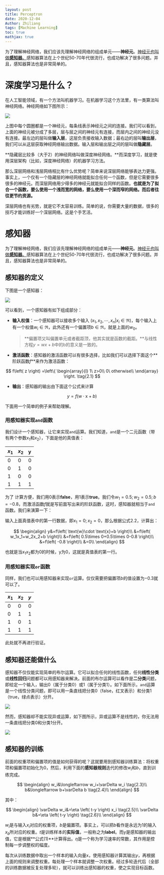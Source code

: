```yaml
---
layout: post
title: Perceptron
date: 2020-12-04
Author: Zhiliang 
tags: [Machine Learning]
toc: true
mathjax: true
---
```


为了理解神经网络，我们应该先理解神经网络的组成单元——**神经元**。<u>神经元也叫做**感知器**。</u>感知器算法在上个世纪50-70年代很流行，也成功解决了很多问题。并且，感知器算法也是非常简单的。

<!-- more -->

# 深度学习是什么？

在人工智能领域，有一个方法叫机器学习。在机器学习这个方法里，有一类算法叫神经网络。神经网络如下图所示：

![](https://gitee.com/zhiliangj/Typora_Img/raw/master/2256672-c6f640c11a06ac2e.png)

上图中每个圆圈都是一个神经元，每条线表示神经元之间的连接。我们可以看到，上面的神经元被分成了多层，层与层之间的神经元有连接，而层内之间的神经元没有连接。最左边的层叫做**输入层**，这层负责接收输入数据；最右边的层叫**输出层**，我们可以从这层获取神经网络输出数据。输入层和输出层之间的层叫做**隐藏层**。

**隐藏层比较多（大于2）的神经网络叫做深度神经网络。**而深度学习，就是使用深层架构（比如，深度神经网络）的机器学习方法。

那么深层网络和浅层网络相比有什么优势呢？简单来说深层网络能够表达力更强。事实上，一个仅有一个隐藏层的神经网络就能拟合任何一个函数，但是它需要很多很多的神经元。而深层网络用少得多的神经元就能拟合同样的函数。**也就是为了拟合一个函数，要么使用一个浅而宽的网络，要么使用一个深而窄的网络。而后者往往更节约资源。**

深层网络也有劣势，就是它不太容易训练。简单的说，你需要大量的数据，很多的技巧才能训练好一个深层网络。这是个手艺活。

# 感知器

为了理解神经网络，我们应该先理解神经网络的组成单元——**神经元**。<u>神经元也叫做**感知器**。</u>感知器算法在上个世纪50-70年代很流行，也成功解决了很多问题。并且，感知器算法也是非常简单的。

## 感知器的定义

下图是一个感知器：

![](https://gitee.com/zhiliangj/Typora_Img/raw/master/2256672-801d65e79bfc3162.png)

可以看到，一个感知器有如下组成部分：

- **输入权值**：一个感知器可以接收多个输入
$\left(x_1,x_2,\cdots,x_n | x_i\in \Re\right)$，每个输入上有一个权值$w_i\in \Re$，此外还有一个偏置项$b\in \Re$，就是上面的$w_0$。

  > **偏置项又叫偏置单元或者截距顶，他其实就是函数的截距。**与线性方程$y=wx+b$中的b的意义是一致的。

- **激活函数**：感知器的激活函数可以有很多选择，比如我们可以选择下面这个**阶跃函数$f$**来作为激活函数：

$$
f\left( z \right) =\left\{ \begin{array}{l}
1\ z>0\\
0\ otherwise\\
\end{array} \right.
\tag{2.1}
$$

- **输出**：感知器的输出由下面这个公式来计算

$$
y=f\left( \text{w}\cdot \text{x}+b \right)\tag{2.2}
$$

下面用一个简单的例子来帮助理解。

### 用感知器实现`and`函数

我们设计一个感知器，让它来实现`and`运算。我们知道，`and`是一个二元函数（带有两个参数$x_1$和$x_2$），下面是他的真值表：

| $x_1$ | $x_2$ | y    |
| :---- | :---- | :--- |
| 0     | 0     | 0    |
| 0     | 1     | 0    |
| 1     | 0     | 0    |
| 1     | 1     | 1    |

为了 计算方便，我们用0表示**false**，用1表示**true**。我们令$w_1=0.5;w_2=0.5;b=-0.8$，而激活函数$f$就是写前面写出来的阶跃函数，这时，感知器就相当于`and`函数。我们来演算一下：

输入上面真值表中的第一行数据，即$x_1=0;x_2=0$，那么根据公式$2.2$，计算出：

$$
\begin{align}
y&=f\left( \text{w}\cdot \text{x}+b \right)\\
&=f\left( w_1x_1+w_2x_2+b \right)\\
&=f\left( 0.5\times 0+0.5\times 0-0.8 \right)\\
&=f\left( -0.8 \right)\\
&=0\\
\end{align}
$$

也就是当$x_1x_2$都为0的时候，y为0，这就是真值表的第一行。

### 用感知器实现`or`函数

同样，我们也可以用感知器来实现`or`运算。仅仅需要把偏置项$b$的值设置为$-0.3$就可以了。

| $x_1$ | $x_2$ | $y$  |
| :---- | :---- | :--- |
| 0     | 0     | 0    |
| 0     | 1     | 1    |
| 1     | 0     | 1    |
| 1     | 1     | 1    |

此处就不再进行验证。

## 感知器还能做什么

感知器不仅仅能实现简单的布尔运算。它可以拟合任何的线性函数，任何**线性分类**或**线性回归**问题都可以用感知器来解决。前面的布尔运算可以看作是**二分类**问题，即给定一个输入，输出0（属于分类0）或1（属于分类1）。如下面所示，`and`运算是一个线性分类问题，即可以用一条直线把分类0（false，红叉表示）和分类1（true，绿点表示）分开。

![](https://gitee.com/zhiliangj/Typora_Img/raw/master/2256672-acff576747ef4259.png)

然而，感知器却不能实现异或运算，如下图所示，异或运算不是线性的，你无法用一条直线把分类0和分类1分开。

![](https://gitee.com/zhiliangj/Typora_Img/raw/master/2256672-9b651d237936781c.png)

## 感知器的训练

前面的权重项和偏置项的值是如何获得的呢？这就要用到感知器训练算法：将权重项和偏置项初始化为0，然后，利用下面的**感知器规则**迭代的修改$w_i$和$b$，直到训练完成。

$$
\begin{align}
	w_i&\longleftarrow w_i+\varDelta w_i \tag{2.3}\\
	b&\longleftarrow b+\varDelta b \tag{2.4}\\
\end{align}
$$

其中：

$$
\begin{align}
	\varDelta w_i&=\eta \left( t-y \right) x_i \tag{2.5}\\
	\varDelta b&=\eta \left( t-y \right) \tag{2.6}\\
\end{align}
$$

$w_i$是与输入$x_i$对应的权重项，$b$是偏置项。事实上，可以把$b$看作是永远为1的输入$x_b$所对应的权重。$t$是训练样本的**实际值**，一般称之为**label**。而y是感知器的输出值，它是根据**公式(1)**计算得出。$\eta$是一个称为学习速率的常数，其作用是控制每一步调整权的幅度。

每次从训练数据中取出一个样本的输入向量$\text{x}$，使用感知器计算其输出$y$，再根据上面的规则来调整权重。每处理一个样本就调整一次权重。经过多轮迭代后（全部的训练数据被反复处理多轮），就可以训练出感知器的权重，使之实现目标函数。
